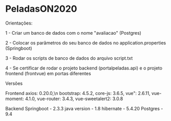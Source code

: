 # PeladasON2020

Orientações:

1 - Criar um banco de dados com o nome "avaliacao" (Postgres)

2 - Colocar os parâmetros do seu banco de dados no application.properties (Springboot)

3 - Rodar os scripts de banco de dados do arquivo script.txt

4 - Se certificar de rodar o projeto backend (portalpeladas.api) e o projeto frontend (frontvue) em portas diferentes

Versões

Frontend
   axios: 0.20.0,\n
   bootstrap: 4.5.2,
   core-js: 3.6.5,
   vue": 2.6.11,
   vue-moment: 4.1.0,
   vue-router: 3.4.3,
   vue-sweetalert2: 3.0.8
 

Backend
  Springboot - 2.3.3
  java version - 1.8
  hibernate - 5.4.20
  Postgres - 9.4
